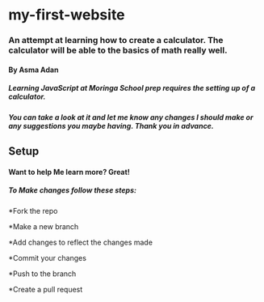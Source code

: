 # my-first-website
### An attempt at learning how to create a calculator. The calculator will be able to the basics of math really well.
#### By Asma Adan
##### Learning JavaScript at Moringa School prep requires the setting up of a calculator. 
##### You can take a look at it and let me know any changes I should make or any suggestions you maybe having. Thank you in advance.
## Setup
#### Want to help Me learn more? Great!
##### To Make changes follow these steps:
*Fork the repo

*Make a new branch

*Add changes to reflect the changes made

*Commit your changes

*Push to the branch

*Create a pull request
